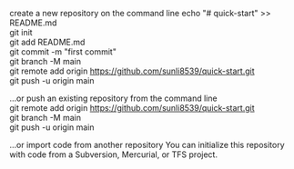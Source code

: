 create a new repository on the command line 
echo "# quick-start" >> README.md  
git init  
git add README.md  
git commit -m "first commit"  
git branch -M main  
git remote add origin https://github.com/sunli8539/quick-start.git  
git push -u origin main  

…or push an existing repository from the command line  
git remote add origin https://github.com/sunli8539/quick-start.git  
git branch -M main  
git push -u origin main 

…or import code from another repository 
You can initialize this repository with code from a Subversion, Mercurial, or TFS project. 

